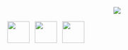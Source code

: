 
<p align='center'>
<a href="https://github.com/gsenra?tab=repositories"><img src="https://user-images.githubusercontent.com/58776467/95668607-a9419680-0b4c-11eb-957e-f7c7d146172f.gif"></a>&nbsp;&nbsp;
  
<a href="https://www.linkedin.com/in/gabriellasenraaraujo/"><img height ="50" src="https://user-images.githubusercontent.com/58776467/95668238-8cef2b00-0b47-11eb-9bba-9e5669d65f36.png"></a>&nbsp;&nbsp;
<a href="https://www.behance.net/GabriellaSenra"><img height ="50" src="https://user-images.githubusercontent.com/58776467/95668241-8e205800-0b47-11eb-9e2d-089d42c29d98.png"></a>&nbsp;&nbsp;
<a href="https://itch.io/profile/gsenra-a"><img height ="50" src="https://user-images.githubusercontent.com/58776467/95668240-8d87c180-0b47-11eb-8a4d-a7715994d314.png"></a>&nbsp;&nbsp;
</p>
